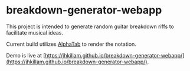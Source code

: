 # breakdown-generator-webapp

This project is intended to generate random guitar breakdown riffs to facilitate musical ideas. 

Current build utilizes [AlphaTab](https://www.alphatab.net/) to render the notation.

Demo is live at [https://jhkillam.github.io/breakdown-generator-webapp/](https://jhkillam.github.io/breakdown-generator-webapp/).
